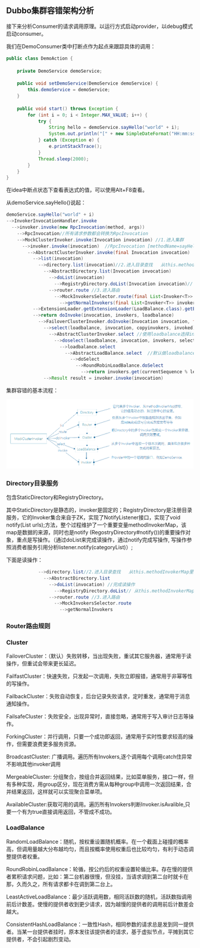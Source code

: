 ## Dubbo集群容错架构分析

接下来分析Consumer的请求调用原理。以运行方式启动provider，以debug模式启动consumer。

我们在DemoConsumer类中打断点作为起点来跟踪具体的调用：

```java
public class DemoAction {

    private DemoService demoService;

    public void setDemoService(DemoService demoService) {
        this.demoService = demoService;
    }

    public void start() throws Exception {
        for (int i = 0; i < Integer.MAX_VALUE; i++) {
            try {
                String hello = demoService.sayHello("world" + i);
                System.out.println("[" + new SimpleDateFormat("HH:mm:ss").format(new Date()) + "] " + hello);
            } catch (Exception e) {
                e.printStackTrace();
            }
            Thread.sleep(2000);
        }
    }
}
```

在idea中断点状态下查看表达式的值，可以使用Alt+F8查看。

从demoService.sayHello()说起：

```java
demoService.sayHello("world" + i)
-->InvokerInvocationHandler.invoke
  -->invoker.invoke(new RpcInvocation(method, args))
    -->RpcInvocation//所有请求参数都会转换为RpcInvocation
    -->MockClusterInvoker.invoke(Invocation invocation) //1.进入集群
      -->invoker.invoke(invocation)  //RpcInvocation [methodName=sayHello, parameterTypes=[class java.lang.String], arguments=[world0], attachments={}]
        -->AbstractClusterInvoker.invoke(final Invocation invocation)
          -->list(invocation)
            -->directory.list(invocation)//2.进入目录查找   从this.methodInvokerMap里面查找一个Invoker
              -->AbstractDirectory.list(Invocation invocation)
                -->doList(invocation)
                  -->RegistryDirectory.doList(Invocation invocation)// 从this.methodInvokerMap里面查找一个Invoker
                -->router.route //3.进入路由 
                  -->MockInvokersSelector.route(final List<Invoker<T>> invokers, URL url, final Invocation invocation)
                    -->getNormalInvokers(final List<Invoker<T>> invokers)
          -->ExtensionLoader.getExtensionLoader(LoadBalance.class).getExtension("roundrobin")
          -->return doInvoke(invocation, invokers, loadbalance)
            -->FailoverClusterInvoker.doInvoke(Invocation invocation, final List<Invoker<T>> invokers, LoadBalance loadbalance)
              -->select(loadbalance, invocation, copyinvokers, invoked) //4.进入负载均衡
                -->AbstractClusterInvoker.select //使用loadbalance选择invoker. a)先lb选择，如果在selected列表中 或者 不可用且做检验时，进入下一步(重选),否则直接返回</br> * b)重选验证规则：selected > available .保证重选出的结果尽量不在select中，并且是可用的
                  -->doselect(loadbalance, invocation, invokers, selected) ////如果只有一个invoker，则直接返回该invoker；如果有两个则退化成轮训；如果更多则做负载均衡如下：
                    -->loadbalance.select
                      -->AbstractLoadBalance.select  //默认做loadbalance
                        -->doSelect
                          -->RoundRobinLoadBalance.doSelect 
                            -->return invokers.get(currentSequence % length)//取模轮循
              -->Result result = invoker.invoke(invocation)
```

集群容错的基本流程：

![cluster_invoker](img/cluster_invoker.png)

### Directory目录服务

包含StaticDirectory和RegistryDirectory。

其中StaticDirectory是静态的，invoker是固定的；RegistryDirectory是注册目录服务，它的Invoker集合来自于ZK，实现了NotifyListener接口，实现了void notify(List<URL> urls);方法，整个过程维护了一个重要变量methodInvokerMap，该map是数据的来源，同时也是notify (RegostryDirectory#notify())的重要操作对象，重点是写操作。（通过doList来完成读操作，通过notify完成写操作, 写操作参照消费者服务引用分析listener.notify(categoryList)）;

下面是读操作：

```java
            -->directory.list//2.进入目录查找   从this.methodInvokerMap里面查找一个Invoker
              -->AbstractDirectory.list
                -->doList(invocation) //完成读操作
                  -->RegistryDirectory.doList// 从this.methodInvokerMap里面查找一个Invoker
                -->router.route //3.进入路由 
                  -->MockInvokersSelector.route
                    -->getNormalInvokers
```

### Router路由规则

### Cluster

FailoverCluster：（默认）失败转移，当出现失败，重试其它服务器，通常用于读操作，但重试会带来更长延迟。

FailfastCluster：快速失败，只发起一次调用，失败立即报错，通常用于非幂等性的写操作。

FailbackCluster：失败自动恢复，后台记录失败请求，定时重发，通常用于消息通知操作。

FailsafeCluster：失败安全，出现异常时，直接忽略，通常用于写入审计日志等操作。

ForkingCluster：并行调用，只要一个成功即返回，通常用于实时性要求较高的操作，但需要浪费更多服务资源。

BroadcastCluster: 广播调用。遍历所有Invokers,逐个调用每个调用catch住异常不影响其他invoker调用

MergeableCluster: 分组聚合，按组合并返回结果，比如菜单服务，接口一样，但有多种实现，用group区分，现在消费方需从每种group中调用一次返回结果，合并结果返回，这样就可以实现聚合菜单项。

AvailableCluster:获取可用的调用。遍历所有Invokers判断Invoker.isAvalible,只要一个有为true直接调用返回，不管成不成功。

### LoadBalance

RandomLoadBalance：随机，按权重设置随机概率。在一个截面上碰撞的概率高，但调用量越大分布越均匀，而且按概率使用权重后也比较均匀，有利于动态调整提供者权重。

RoundRobinLoadBalance：轮循，按公约后的权重设置轮循比率。存在慢的提供者累积请求问题，比如：第二台机器很慢，但没挂，当请求调到第二台时就卡在那，久而久之，所有请求都卡在调到第二台上。

LeastActiveLoadBalance：最少活跃调用数，相同活跃数的随机，活跃数指调用前后计数差。使慢的提供者收到更少请求，因为越慢的提供者的调用前后计数差会越大。

ConsistentHashLoadBalance：一致性Hash，相同参数的请求总是发到同一提供者。当某一台提供者挂时，原本发往该提供者的请求，基于虚拟节点，平摊到其它提供者，不会引起剧烈变动。
